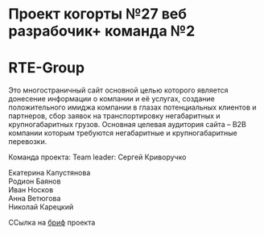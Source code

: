 # Проект когорты №27 веб разрабочик+   команда №2 
# RTE-Group
 Это многостраничный сайт основной целью которого является донесение информации о компании и её услугах, создание положительного имиджа компании в глазах потенциальных клиентов и партнеров, сбор заявок на транспортировку негабаритных и крупногабаритных грузов. Основная целевая аудитория сайта – B2B компании которым требуются негабаритные и крупногабаритные перевозки.

Команда проекта:
  Team leader:  Сергей Криворучко
  
  Екатерина Капустянова  
  Родион Баянов  
  Иван Носков   
  Анна Ветюгова  
  Николай Карецкий

ССылка на [бриф](https://www.notion.so/RTE-Group-27-225c9de2273f456ea0be627d3e5e3190) проекта 